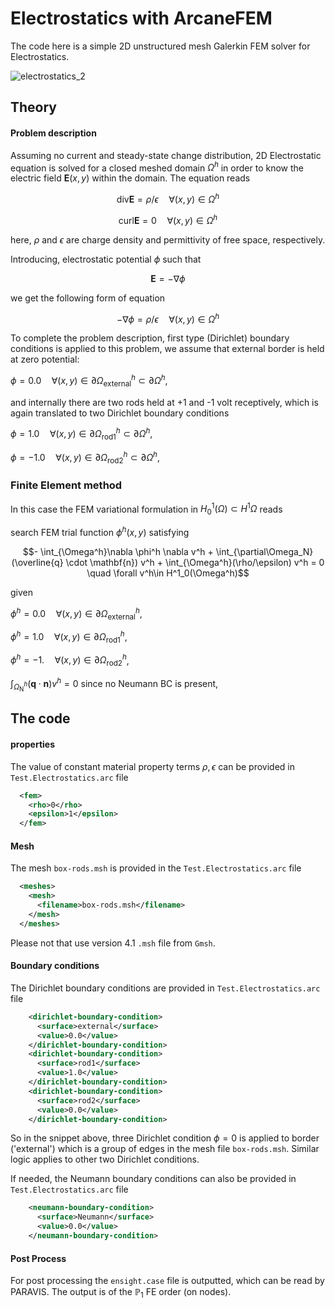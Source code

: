 # Electrostatics  with ArcaneFEM #

The code here is a simple 2D unstructured mesh Galerkin FEM solver for Electrostatics.

![electrostatics_2](https://github.com/arcaneframework/arcanefem/assets/52162083/959988a3-1717-4449-b412-14cbd1582367)

## Theory ##

#### Problem description ####

Assuming no current and steady-state change distribution, 2D Electrostatic equation is solved for a closed meshed domain $\Omega^h$ in order to know the electric field $\mathbf{E}(x,y)$ within the domain. The equation reads

$$\text{div}\mathbf{E} = \rho/\epsilon   \quad \forall (x,y)\in\Omega^h $$

$$\text{curl}\mathbf{E} = 0   \quad \forall (x,y)\in\Omega^h $$

here, $\rho$ and $\epsilon$ are charge density and permittivity of free space, respectively.

Introducing, electrostatic potential $\phi$ such that 

$$\mathbf{E}=-\nabla\phi$$

we get the following form of equation 

$$-\nabla\phi=\rho/\epsilon  \quad \forall (x,y)\in\Omega^h$$

To complete the problem description,   first type (Dirichlet) boundary conditions is applied to this problem, we assume that external border is held at zero potential:

$\phi = 0.0 \quad \forall(x,y)\in\partial\Omega^h_{\text{external}}\subset\partial \Omega^h,$

and internally there are two rods held at +1 and -1 volt receptively,  which is again translated to two Dirichlet boundary conditions 

$\phi = 1.0 \quad \forall(x,y)\in\partial\Omega^h_{\text{rod1}}\subset\partial \Omega^h,$

$\phi = -1.0 \quad \forall(x,y)\in\partial\Omega^h_{\text{rod2}}\subset\partial \Omega^h,$

### Finite Element method ###

In this case  the FEM variational formulation in $H^1_{0}(\Omega) \subset H^1{\Omega}$  reads

search FEM trial function $\phi^h(x,y)$ satisfying

$$- \int_{\Omega^h}\nabla \phi^h \nabla  v^h + \int_{\partial\Omega_N} (\overline{q} \cdot \mathbf{n}) v^h + \int_{\Omega^h}(\rho/\epsilon) v^h = 0 \quad \forall v^h\in H^1_0(\Omega^h)$$

given

$\phi^h=0.0 \quad \forall (x,y)\in\partial\Omega^h_{\text{external}}$,

$\phi^h=1.0 \quad \forall (x,y)\in\partial\Omega^h_{\text{rod1}}$,

$\phi^h=-1. \quad \forall (x,y)\in\partial\Omega^h_{\text{rod2}}$,

$\int_{\Omega^h_{\text{N}}}(\mathbf{q} \cdot \mathbf{n}) v^h=0$ since no Neumann BC is present,

## The code ##

#### properties ###

The value of constant material property terms $\rho,\epsilon$  can be provided in  `Test.Electrostatics.arc` file

```xml
  <fem>
    <rho>0</rho>
    <epsilon>1</epsilon>
  </fem>
```

#### Mesh ####

The mesh `box-rods.msh` is provided in the `Test.Electrostatics.arc` file

```xml
  <meshes>
    <mesh>
      <filename>box-rods.msh</filename>
    </mesh>
  </meshes>
```

Please not that use version 4.1 `.msh` file from `Gmsh`.

#### Boundary conditions ####

The Dirichlet boundary conditions  are provided in `Test.Electrostatics.arc` file

```xml
    <dirichlet-boundary-condition>
      <surface>external</surface>
      <value>0.0</value>
    </dirichlet-boundary-condition>
    <dirichlet-boundary-condition>
      <surface>rod1</surface>
      <value>1.0</value>
    </dirichlet-boundary-condition>
    <dirichlet-boundary-condition>
      <surface>rod2</surface>
      <value>0.0</value>
    </dirichlet-boundary-condition>
```

So in the snippet above, three Dirichlet condition $\phi=0$ is  applied to border ('external') which is a group of edges in the mesh file `box-rods.msh`. Similar logic applies to other two Dirichlet conditions. 

If needed, the Neumann  boundary conditions  can also be provided in `Test.Electrostatics.arc` file

```xml
    <neumann-boundary-condition>
      <surface>Neumann</surface>
      <value>0.0</value>
    </neumann-boundary-condition>
```



#### Post Process ####

For post processing the `ensight.case` file is outputted, which can be read by PARAVIS. The output is of the $\mathbb{P}_1$ FE order (on nodes).
